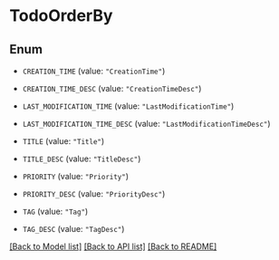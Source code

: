 # TodoOrderBy

## Enum


* `CREATION_TIME` (value: `"CreationTime"`)

* `CREATION_TIME_DESC` (value: `"CreationTimeDesc"`)

* `LAST_MODIFICATION_TIME` (value: `"LastModificationTime"`)

* `LAST_MODIFICATION_TIME_DESC` (value: `"LastModificationTimeDesc"`)

* `TITLE` (value: `"Title"`)

* `TITLE_DESC` (value: `"TitleDesc"`)

* `PRIORITY` (value: `"Priority"`)

* `PRIORITY_DESC` (value: `"PriorityDesc"`)

* `TAG` (value: `"Tag"`)

* `TAG_DESC` (value: `"TagDesc"`)


[[Back to Model list]](../README.md#documentation-for-models) [[Back to API list]](../README.md#documentation-for-api-endpoints) [[Back to README]](../README.md)


